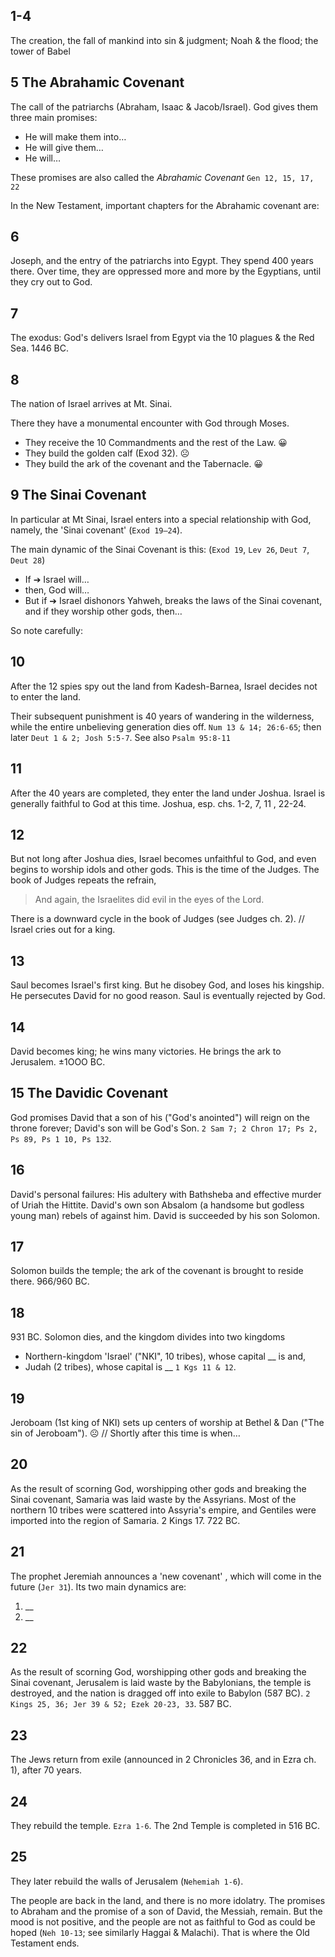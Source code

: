 ## 1-4

The creation, the fall of mankind into sin & judgment; Noah & the flood; the tower of Babel

## 5 The Abrahamic Covenant
The call of the patriarchs (Abraham, Isaac & Jacob/Israel). God gives them three main promises:

- He will make them into…
- He will give them…
- He will…

These promises are also called the *Abrahamic Covenant* `Gen 12, 15, 17, 22`

In the New Testament, important chapters for the Abrahamic covenant are:

## 6
Joseph, and the entry of the patriarchs into Egypt. They spend 400 years there. Over time, they are oppressed more and more by the Egyptians, until they cry out to God.

## 7
The exodus: God's delivers Israel from Egypt via the 10 plagues & the Red Sea. 1446 BC.

## 8
The nation of Israel arrives at Mt. Sinai.

There they have a monumental encounter with God through Moses.

- They receive the 10 Commandments and the rest of the Law. 😀
- They build the golden calf (Exod 32). ☹️
- They build the ark of the covenant and the Tabernacle. 😀

## 9 The Sinai Covenant
In particular at Mt Sinai, Israel enters into a special relationship with God, namely, the 'Sinai covenant' (`Exod 19—24`).

The main dynamic of the Sinai Covenant is this: (`Exod 19`, `Lev 26`, `Deut 7`, `Deut 28`)
- If ➔ Israel will…
- then, God will…
- But if ➔ Israel dishonors Yahweh, breaks the laws of the Sinai covenant, and if they worship other gods, then…

So note carefully:

## 10
After the 12 spies spy out the land from Kadesh-Barnea, Israel decides not to enter the land.

Their subsequent punishment is 40 years of wandering in the wilderness, while the entire unbelieving generation dies off. `Num 13 & 14; 26:6-65`; then later `Deut 1 & 2; Josh 5:5-7`. See also `Psalm 95:8-11`

## 11
After the 40 years are completed, they enter the land under Joshua. Israel is generally faithful to God at this time. Joshua, esp. chs. 1-2, 7, 11 , 22-24.

## 12
But not long after Joshua dies, Israel becomes unfaithful to God, and even begins to worship idols and other gods. This is the time of the Judges. The book of Judges repeats the refrain,

> And again, the Israelites did evil in the eyes of the Lord.

There is a downward cycle in the book of Judges (see Judges ch. 2). // Israel cries out for a king.

## 13
Saul becomes Israel's first king. But he disobey God, and loses his kingship. He persecutes David for no good reason. Saul is eventually rejected by God.

## 14
David becomes king; he wins many victories. He brings the ark to Jerusalem. ±1OOO BC.


## 15 The Davidic Covenant
God promises David that a son of his ("God's anointed") will reign on the throne forever; David's son will be God's Son. `2 Sam 7; 2 Chron 17; Ps 2, Ps 89, Ps 1 10, Ps 132`.

## 16
David's personal failures: His adultery with Bathsheba and effective murder of Uriah the Hittite. David's own son Absalom (a handsome but godless young man) rebels of against him. David is succeeded by his son Solomon.

## 17
Solomon builds the temple; the ark of the covenant is brought to reside there. 966/960 BC.

## 18
931 BC. Solomon dies, and the kingdom divides into two kingdoms

- Northern-kingdom 'Israel' ("NKI", 10 tribes), whose capital __ is and,
- Judah (2 tribes), whose capital is __ `1 Kgs 11 & 12`.

## 19
Jeroboam (1st king of NKI) sets up centers of worship at Bethel & Dan ("The sin of Jeroboam"). ☹️ // Shortly after this time is when…

## 20
As the result of scorning God, worshipping other gods and breaking the Sinai covenant, Samaria was laid waste by the Assyrians. Most of the northern 10 tribes were scattered into Assyria's empire, and Gentiles were imported into the region of Samaria. 2 Kings 17. 722 BC.

## 21
The prophet Jeremiah announces a 'new covenant' , which will come in the future (`Jer 31`).
Its two main dynamics are:

1. __
2. __

## 22
As the result of scorning God, worshipping other gods and breaking the Sinai covenant, Jerusalem is laid waste by the Babylonians, the temple is destroyed, and the nation is dragged off into exile to Babylon (587 BC). `2 Kings 25, 36; Jer 39 & 52; Ezek 20-23, 33`. 587 BC.

## 23
The Jews return from exile (announced in 2 Chronicles 36, and in Ezra ch. 1), after 70 years.

## 24
They rebuild the temple. `Ezra 1-6`. The 2nd Temple is completed in 516 BC.

## 25
They later rebuild the walls of Jerusalem (`Nehemiah 1-6`).

The people are back in the land, and there is no more idolatry. The promises to Abraham and the promise of a son of David, the Messiah, remain. But the mood is not positive, and the people are not as faithful to God as could be hoped (`Neh 10-13`; see similarly Haggai & Malachi). That is where the Old Testament ends.